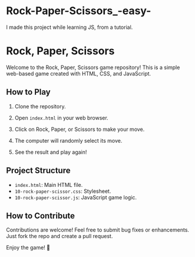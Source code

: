 # Rock-Paper-Scissors_-easy-
I made this project while learning JS, from a tutorial.
# Rock, Paper, Scissors

Welcome to the Rock, Paper, Scissors game repository! This is a simple web-based game created with HTML, CSS, and JavaScript.

## How to Play

1. Clone the repository.

2. Open `index.html` in your web browser.

3. Click on Rock, Paper, or Scissors to make your move.

4. The computer will randomly select its move.

5. See the result and play again!
   

## Project Structure

- `index.html`: Main HTML file.
- `10-rock-paper-scissor.css`: Stylesheet.
- `10-rock-paper-scissor.js`: JavaScript game logic.

## How to Contribute

Contributions are welcome! Feel free to submit bug fixes or enhancements. Just fork the repo and create a pull request.


Enjoy the game! 🎉
